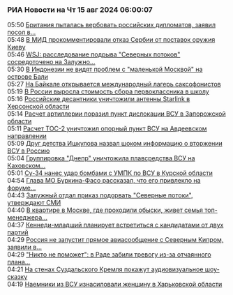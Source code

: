 <h3>РИА Новости на Чт 15 авг 2024 06:00:07</h3>
<div class="rss">
  <span class="smaller gray hspace">05:50</span>
  <a class="nodecor" href="https://ria.ru/20240815/britaniya-1966302250.html">Британия пыталась вербовать российских дипломатов, заявил посол в...</a>
</div>
<div class="rss">
  <span class="smaller gray hspace">05:48</span>
  <a class="nodecor" href="https://ria.ru/20240815/serbiya-1966302077.html">В МИД прокомментировали отказ Сербии от поставок оружия Киеву</a>
</div>
<div class="rss">
  <span class="smaller gray hspace">05:46</span>
  <a class="nodecor" href="https://ria.ru/20240815/zaluzhnyy-1966301848.html">WSJ: расследование подрыва "Северных потоков" сосредоточено на Залужно...</a>
</div>
<div class="rss">
  <span class="smaller gray hspace">05:30</span>
  <a class="nodecor" href="https://ria.ru/20240815/indoneziya-1966301662.html">В Индонезии не видят проблем с "маленькой Москвой" на острове Бали</a>
</div>
<div class="rss">
  <span class="smaller gray hspace">05:27</span>
  <a class="nodecor" href="https://ria.ru/20240815/lager-1966165707.html">На Байкале открывается международный лагерь саксофонистов</a>
</div>
<div class="rss">
  <span class="smaller gray hspace">05:19</span>
  <a class="nodecor" href="https://ria.ru/20240815/shkola-1966301407.html">В России выросла стоимость сбора первоклассника в школу</a>
</div>
<div class="rss">
  <span class="smaller gray hspace">05:16</span>
  <a class="nodecor" href="https://ria.ru/20240815/desantniki-1966301249.html">Российские десантники уничтожили антенны Starlink в Херсонской области</a>
</div>
<div class="rss">
  <span class="smaller gray hspace">05:14</span>
  <a class="nodecor" href="https://ria.ru/20240815/artilleriya-1966301096.html">Расчет артиллерии поразил пункт дислокации ВСУ в Запорожской области</a>
</div>
<div class="rss">
  <span class="smaller gray hspace">05:11</span>
  <a class="nodecor" href="https://ria.ru/20240815/raschet-1966300911.html">Расчет ТОС-2 уничтожил опорный пункт ВСУ на Авдеевском направлении</a>
</div>
<div class="rss">
  <span class="smaller gray hspace">05:09</span>
  <a class="nodecor" href="https://ria.ru/20240815/napadenie-1966300740.html">Друг детства Ишкулова назвал шоком информацию о вторжении ВСУ в Россию</a>
</div>
<div class="rss">
  <span class="smaller gray hspace">05:04</span>
  <a class="nodecor" href="https://ria.ru/20240815/spetsoperatsiya-1966300555.html">Группировка "Днепр" уничтожила плавсредства ВСУ на Каховском...</a>
</div>
<div class="rss">
  <span class="smaller gray hspace">05:01</span>
  <a class="nodecor" href="https://ria.ru/20240815/istrebitel-1966300127.html">Су-34 нанес удар бомбами с УМПК по ВСУ в Курской области</a>
</div>
<div class="rss">
  <span class="smaller gray hspace">04:54</span>
  <a class="nodecor" href="https://ria.ru/20240815/forum-1966299859.html">Глава МО Буркина-Фасо рассказал, что его привлекло на форуме...</a>
</div>
<div class="rss">
  <span class="smaller gray hspace">04:43</span>
  <a class="nodecor" href="https://ria.ru/20240815/ukraina-1966299669.html">Залужный отдал приказ подорвать "Северные потоки", утверждают СМИ</a>
</div>
<div class="rss">
  <span class="smaller gray hspace">04:40</span>
  <a class="nodecor" href="https://ria.ru/20240815/delo-1966299511.html">В квартире в Москве, где проходили обыски, живет семья топ-менеджера...</a>
</div>
<div class="rss">
  <span class="smaller gray hspace">04:37</span>
  <a class="nodecor" href="https://ria.ru/20240815/kennedi-mladshiy-1966299364.html">Кеннеди-младший планирует встретиться с кандидатами от двух партий</a>
</div>
<div class="rss">
  <span class="smaller gray hspace">04:29</span>
  <a class="nodecor" href="https://ria.ru/20240815/rossija-1966299150.html">Россия не запустит прямое авиасообщение с Северным Кипром, заявили в...</a>
</div>
<div class="rss">
  <span class="smaller gray hspace">04:29</span>
  <a class="nodecor" href="https://ria.ru/20240815/zelenskiy-1966298177.html">"Никто не поможет": в Раде забили тревогу из-за отчаянного плана...</a>
</div>
<div class="rss">
  <span class="smaller gray hspace">04:21</span>
  <a class="nodecor" href="https://ria.ru/20240815/suzdal-1966159178.html">На стенах Суздальского Кремля покажут аудиовизуальное шоу-сказку </a>
</div>
<div class="rss">
  <span class="smaller gray hspace">04:19</span>
  <a class="nodecor" href="https://ria.ru/20240815/naemniki-1966298827.html">Наемники из ВСУ изнасиловали женщину в Харьковской области</a>
</div>